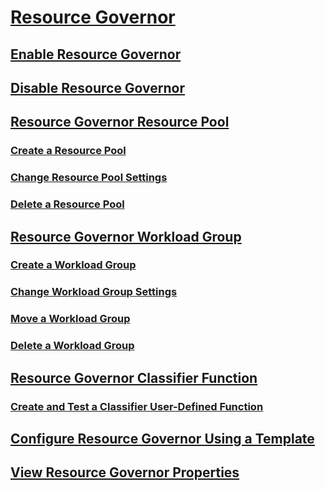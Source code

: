 # [Resource Governor](resource-governor.md)
## [Enable Resource Governor](enable-resource-governor.md)
## [Disable Resource Governor](disable-resource-governor.md)
## [Resource Governor Resource Pool](resource-governor-resource-pool.md)
### [Create a Resource Pool](create-a-resource-pool.md)
### [Change Resource Pool Settings](change-resource-pool-settings.md)
### [Delete a Resource Pool](delete-a-resource-pool.md)
## [Resource Governor Workload Group](resource-governor-workload-group.md)
### [Create a Workload Group](create-a-workload-group.md)
### [Change Workload Group Settings](change-workload-group-settings.md)
### [Move a Workload Group](move-a-workload-group.md)
### [Delete a Workload Group](delete-a-workload-group.md)
## [Resource Governor Classifier Function](resource-governor-classifier-function.md)
### [Create and Test a Classifier User-Defined Function](create-and-test-a-classifier-user-defined-function.md)
## [Configure Resource Governor Using a Template](configure-resource-governor-using-a-template.md)
## [View Resource Governor Properties](view-resource-governor-properties.md)
